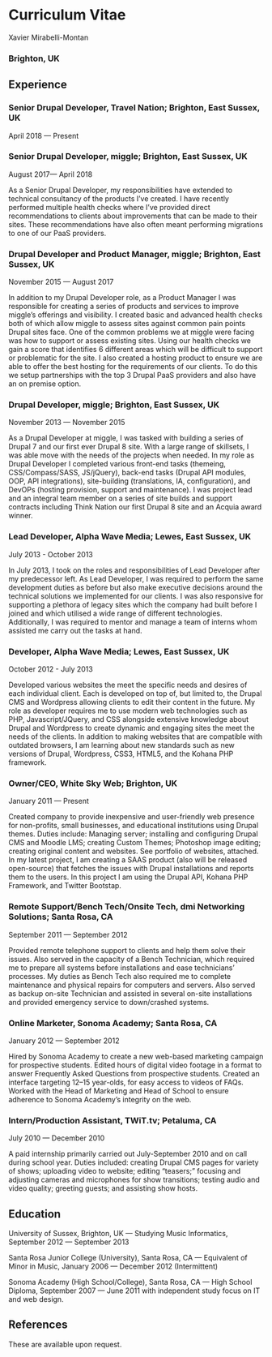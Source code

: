 
# Curriculum Vitae

Xavier Mirabelli-Montan

### Brighton, UK

## Experience

### Senior Drupal Developer, Travel Nation; Brighton, East Sussex, UK

April 2018 — Present

### Senior Drupal Developer, miggle; Brighton, East Sussex, UK

August 2017— April 2018

As a Senior Drupal Developer, my responsibilities have extended to technical consultancy of the products I’ve created. I have recently performed multiple health checks where I’ve provided direct recommendations to clients about improvements that can be made to their sites. These recommendations have also often meant performing migrations to one of our PaaS providers.

### Drupal **Developer and Product Manager, miggle; Brighton, East Sussex, UK**

November 2015 — August 2017

In addition to my Drupal Developer role, as a Product Manager I was responsible for creating a series of products and services to improve miggle’s offerings and visibility. I created basic and advanced health checks both of which allow miggle to assess sites against common pain points Drupal sites face. One of the common problems we at miggle were facing was how to support or assess existing sites. Using our health checks we gain a score that identifies 6 different areas which will be difficult to support or problematic for the site. I also created a hosting product to ensure we are able to offer the best hosting for the requirements of our clients. To do this we setup partnerships with the top 3 Drupal PaaS providers and also have an on premise option.

### Drupal **Developer, miggle; Brighton, East Sussex, UK**

November 2013 — November 2015

As a Drupal Developer at miggle, I was tasked with building a series of Drupal 7 and our first ever Drupal 8 site. With a large range of skillsets, I was able move with the needs of the projects when needed. In my role as Drupal Developer I completed various front-end tasks (themeing, CSS/Compass/SASS, JS/jQuery), back-end tasks (Drupal API modules, OOP, API integrations), site-building (translations, IA, configuration), and DevOPs (hosting provision, support and maintenance). I was project lead and an integral team member on a series of site builds and support contracts including Think Nation our first Drupal 8 site and an Acquia award winner.

### **Lead Developer, Alpha Wave Media; Lewes, East Sussex, UK**

July 2013 - October 2013

In July 2013, I took on the roles and responsibilities of Lead Developer after my predecessor left. As Lead Developer, I was required to perform the same development duties as before but also make executive decisions around the technical solutions we implemented for our clients. I was also responsive for supporting a plethora of legacy sites which the company had built before I joined and which utilised a wide range of different technologies. Additionally, I was required to mentor and manage a team of interns whom assisted me carry out the tasks at hand.

### **Developer, Alpha Wave Media; Lewes, East Sussex, UK**

October 2012 - July 2013

Developed various websites the meet the specific needs and desires of each individual client. Each is developed on top of, but limited to, the Drupal CMS and Wordpress allowing clients to edit their content in the future. My role as developer requires me to use modern web technologies such as PHP, Javascript/JQuery, and CSS alongside extensive knowledge about Drupal and Wordpress to create dynamic and engaging sites the meet the needs of the clients. In addition to making websites that are compatible with outdated browsers, I am learning about new standards such as new versions of Drupal, Wordpress, CSS3, HTML5, and the Kohana PHP framework.

### Owner/CEO, White Sky Web; Brighton, UK

January 2011 — Present

Created company to provide inexpensive and user-friendly web presence for non-profits, small businesses, and educational institutions using Drupal themes. Duties include: Managing server; installing and configuring Drupal CMS and Moodle LMS; creating Custom Themes; Photoshop image editing; creating original content and websites. See portfolio of websites, attached. In my latest project, I am creating a SAAS product (also will be released open-source) that fetches the issues with Drupal installations and reports them to the users. In this project I am using the Drupal API, Kohana PHP Framework, and Twitter Bootstap.

### Remote Support/Bench Tech/Onsite Tech, dmi Networking Solutions; Santa Rosa, CA

September 2011 — September 2012

Provided remote telephone support to clients and help them solve their issues. Also served in the capacity of a Bench Technician, which required me to prepare all systems before installations and ease technicians’ processes. My duties as Bench Tech also required me to complete maintenance and physical repairs for computers and servers. Also served as backup on-site Technician and assisted in several on-site installations and provided emergency service to down/crashed systems.

### Online Marketer, Sonoma Academy; Santa Rosa, CA

January 2012 — September 2012

Hired by Sonoma Academy to create a new web-based marketing campaign for prospective students. Edited hours of digital video footage in a format to answer Frequently Asked Questions from prospective students. Created an interface targeting 12–15 year-olds, for easy access to videos of FAQs. Worked with the Head of Marketing and Head of School to ensure adherence to Sonoma Academy’s integrity on the web.

### Intern/Production Assistant, TWiT.tv; Petaluma, CA

July 2010 — December 2010

A paid internship primarily carried out July-September 2010 and on call during school year. Duties included: creating Drupal CMS pages for variety of shows; uploading video to website; editing “teasers;” focusing and adjusting cameras and microphones for show transitions; testing audio and video quality; greeting guests; and assisting show hosts.

## **Education**

University of Sussex, Brighton, UK — Studying Music Informatics, September 2012 — September 2013

Santa Rosa Junior College (University), Santa Rosa, CA — Equivalent of Minor in Music, January 2006 — December 2012 (Intermittent)

Sonoma Academy (High School/College), Santa Rosa, CA — High School Diploma, September 2007 — June 2011 with independent study focus on IT and web design.

## References

These are available upon request.

